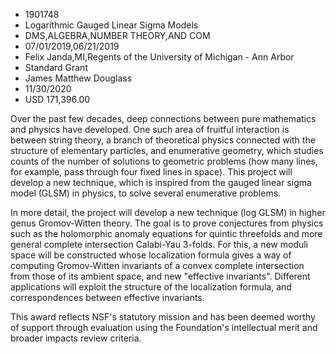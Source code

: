 
* 1901748
* Logarithmic Gauged Linear Sigma Models
* DMS,ALGEBRA,NUMBER THEORY,AND COM
* 07/01/2019,06/21/2019
* Felix Janda,MI,Regents of the University of Michigan - Ann Arbor
* Standard Grant
* James Matthew Douglass
* 11/30/2020
* USD 171,396.00

Over the past few decades, deep connections between pure mathematics and physics
have developed. One such area of fruitful interaction is between string theory,
a branch of theoretical physics connected with the structure of elementary
particles, and enumerative geometry, which studies counts of the number of
solutions to geometric problems (how many lines, for example, pass through four
fixed lines in space). This project will develop a new technique, which is
inspired from the gauged linear sigma model (GLSM) in physics, to solve several
enumerative problems.

In more detail, the project will develop a new technique (log GLSM) in higher
genus Gromov-Witten theory. The goal is to prove conjectures from physics such
as the holomorphic anomaly equations for quintic threefolds and more general
complete intersection Calabi-Yau 3-folds. For this, a new moduli space will be
constructed whose localization formula gives a way of computing Gromov-Witten
invariants of a convex complete intersection from those of its ambient space,
and new "effective invariants". Different applications will exploit the
structure of the localization formula, and correspondences between effective
invariants.

This award reflects NSF's statutory mission and has been deemed worthy of
support through evaluation using the Foundation's intellectual merit and broader
impacts review criteria.

